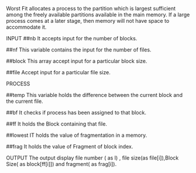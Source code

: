 Worst Fit allocates a process to the partition which is largest sufficient among the freely available partitions available in the main memory. If a large process comes at a later stage, then memory will not have space to accommodate it.



INPUT
##nb
It accepts input for the number of blocks.

##nf
This variable contains the input for the number of files.

##block 
This array accept input for a particular block size.

##file
Accept input for a particular file size.

PROCESS

##temp
This variable holds the difference between the current block and the current file.

##bf
It checks if process has been assigned to that block.

##ff
 It holds the Block containing that file.

##lowest
IT holds the value of fragmentation in a memory.

##frag
It holds the value of Fragment of block index.



OUTPUT
The output display  file number ( as I) , file size(as file[i]),Block Size( as block[ff[i]]) and fragment( as frag[i]).





